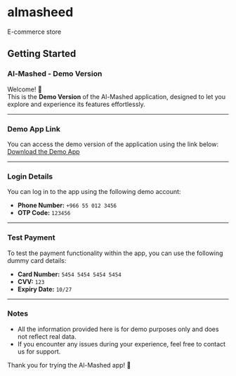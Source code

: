 # almasheed

E-commerce store

## Getting Started
### Al-Mashed - Demo Version

Welcome! 👋  
This is the **Demo Version** of the Al-Mashed application, designed to let you explore and experience its features effortlessly.

---

### Demo App Link
You can access the demo version of the application using the link below:  
[Download the Demo App](https://drive.google.com/drive/folders/1Yk4M2WTXhnOSoig_bqYxB7A-3On7ZNSM?usp=sharing)

---

### Login Details
You can log in to the app using the following demo account:
- **Phone Number:** `+966 55 012 3456`
- **OTP Code:** `123456`

---

### Test Payment
To test the payment functionality within the app, you can use the following dummy card details:
- **Card Number:** `5454 5454 5454 5454`
- **CVV:** `123`
- **Expiry Date:** `10/27`

---

### Notes
- All the information provided here is for demo purposes only and does not reflect real data.
- If you encounter any issues during your experience, feel free to contact us for support.

Thank you for trying the Al-Mashed app! 🚀